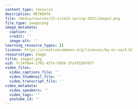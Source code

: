 ```yaml
---
content_type: resource
description: METADATA
file: /media/courses/22-site22-spring-2022/image2.png
file_type: image/png
image_metadata:
  caption: ''
  credit: ''
  image-alt: ''
learning_resource_types: []
license: https://creativecommons.org/licenses/by-nc-sa/4.0/
resourcetype: Image
title: image2.png
uid: 7c14f0a4-2701-42fe-b956-37afd1587077
video_files:
  video_captions_file: ''
  video_thumbnail_file: ''
  video_transcript_file: ''
video_metadata:
  video_speakers: ''
  video_tags: ''
  youtube_id: ''
---
```

